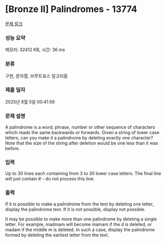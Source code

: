# [Bronze II] Palindromes - 13774 

[문제 링크](https://www.acmicpc.net/problem/13774) 

### 성능 요약

메모리: 32412 KB, 시간: 36 ms

### 분류

구현, 문자열, 브루트포스 알고리즘

### 제출 일자

2025년 8월 5일 00:41:56

### 문제 설명

<p>A palindrome is a word, phrase, number or other sequence of characters which reads the same backwards or forwards. Given a string of lower case letters, can you make it a palindrome by deleting exactly one character? Note that the size of the string after deletion would be one less than it was before. </p>

### 입력 

 <p>Up to 30 lines each containing from 3 to 30 lower case letters. The final line will just contain # - do not process this line.</p>

### 출력 

 <p>If it is possible to make a palindrome from the text by deleting one letter, display the palindrome text. If it is not possible, display not possible.</p>

<p>It may be possible to make more than one palindrome by deleting a single letter. For example, madmam will become mamam if the d is deleted, or madam if the middle m is deleted. In such a case, display the palindrome formed by deleting the earliest letter from the text.</p>

